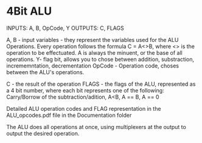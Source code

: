 # 4Bit ALU
INPUTS: A, B, OpCode, Y
OUTPUTS: C, FLAGS

A, B - input variables - they represent the variables used for the ALU Operations. Every operation follows the formula C = A<>B, where <> is the operation to be effectuated. A is always the minuent, or the base of all operations.
Y- flag bit, allows you to chose between addition, substraction, incrememntation, decrementation
OpCode - Operation code, choses between the ALU's operations.

C - the result of the operation
FLAGS - the flags of the ALU, represented as a 4 bit number, where each bit represents one of the following: Carry/Borrow of the subtraction/adition, A<B, A == B, A == 0

Detailed ALU operation codes and FLAG representation in the ALU_opcodes.pdf file in the Documentation folder

The ALU does all operations at once, using multiplexers at the output to output the desired operation.
